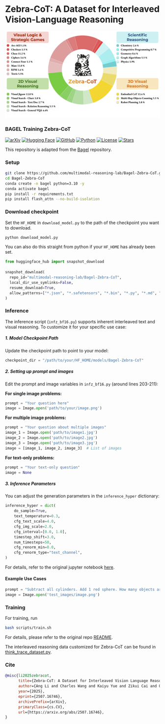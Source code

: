 
# Zebra-CoT: A Dataset for Interleaved Vision-Language Reasoning

![Image](assets/zebra_cot_datacard.png)
### BAGEL Training Zebra-CoT

[![arXiv](https://img.shields.io/badge/arXiv-2507.16746-b31b1b.svg)](https://arxiv.org/abs/2507.16746)
[![Hugging Face](https://img.shields.io/badge/%F0%9F%A4%97%20Hugging%20Face-Model-yellow)](https://huggingface.co/multimodal-reasoning-lab/Bagel-Zebra-CoT)
[![GitHub](https://img.shields.io/badge/GitHub-Repository-black?logo=github)](https://github.com/multimodal-reasoning-lab/Bagel-Zebra-CoT)
[![Python](https://img.shields.io/badge/Python-3.10-blue?logo=python&logoColor=white)](https://www.python.org/)
[![License](https://img.shields.io/badge/License-MIT-green.svg)](LICENSE)
[![Stars](https://img.shields.io/github/stars/multimodal-reasoning-lab/Bagel-Zebra-CoT?style=social)](https://github.com/multimodal-reasoning-lab/Bagel-Zebra-CoT/stargazers)

This repository is adapted from the [Bagel](https://github.com/ByteDance-Seed/Bagel) repository.
### Setup

```bash
git clone https://github.com/multimodal-reasoning-lab/Bagel-Zebra-CoT.git
cd Bagel-Zebra-CoT
conda create -n bagel python=3.10 -y
conda activate bagel
pip install -r requirements.txt
pip install flash_attn --no-build-isolation
```

### Download checkpoint

Set the `HF_HOME` in `download_model.py` to the path of the checkpoint you want to download.

```bash
python download_model.py
```

You can also do this straight from python if your `HF_HOME` has already been set.
```python
from huggingface_hub import snapshot_download

snapshot_download(
  repo_id="multimodal-reasoning-lab/Bagel-Zebra-CoT",
  local_dir_use_symlinks=False,
  resume_download=True,
  allow_patterns=["*.json", "*.safetensors", "*.bin", "*.py", "*.md", "*.txt"],
)
```
### Inference

The inference script (`infz_bf16.py`) supports inherent interleaved text and visual reasoning. To customize it for your
specific use case:

##### 1. Model Checkpoint Path

Update the checkpoint path to point to your model:

```python
checkpoint_dir = "/path/to/your/HF_HOME/models/Bagel-Zebra-CoT"
```

##### 2. Setting up prompt and images

Edit the prompt and image variables in `infz_bf16.py` (around lines 203-211):

**For single image problems:**
```python
prompt = "Your question here"
image = Image.open('path/to/your/image.png')
```

**For multiple image problems:**
```python
prompt = "Your question about multiple images"
image_1 = Image.open('path/to/image1.jpg')
image_2 = Image.open('path/to/image2.jpg') 
image_3 = Image.open('path/to/image3.jpg')
image = [image_1, image_2, image_3]  # List of images
```

**For text-only problems:**
```python
prompt = "Your text-only question"
image = None
```

##### 3. Inference Parameters

You can adjust the generation parameters in the `inference_hyper` dictionary:

```python
inference_hyper = dict(
    do_sample=True,
    text_temperature=0.3,     
    cfg_text_scale=4.0,        
    cfg_img_scale=2.0,       
    cfg_interval=[0.0, 1.0],   
    timestep_shift=3.0,        
    num_timesteps=50,          
    cfg_renorm_min=0.0,        
    cfg_renorm_type="text_channel",  
)
```

For details, refer to the original jupyter notebook [here](inference.ipynb).

#### Example Use Cases

```python
prompt = "Subtract all cylinders. Add 1 red sphere. How many objects are left?"
image = Image.open('test_images/image.png')
```

### Training
For training, run 

```bash
bash scripts/train.sh
```

For details, please refer to the original repo [README](https://github.com/bytedance-seed/BAGEL).

The interleaved reasoning data customized for Zebra-CoT can be found in [think_trace_dataset.py](data/interleave_datasets/think_trace_dataset.py). 

### Cite
```bibtex
@misc{li2025zebracot,
      title={Zebra-CoT: A Dataset for Interleaved Vision Language Reasoning}, 
      author={Ang Li and Charles Wang and Kaiyu Yue and Zikui Cai and Ollie Liu and Deqing Fu and Peng Guo and Wang Bill Zhu and Vatsal Sharan and Robin Jia and Willie Neiswanger and Furong Huang and Tom Goldstein and Micah Goldblum},
      year={2025},
      eprint={2507.16746},
      archivePrefix={arXiv},
      primaryClass={cs.CV},
      url={https://arxiv.org/abs/2507.16746}, 
}
```
